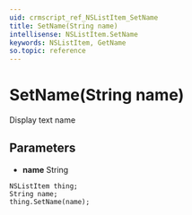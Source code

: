 ```yaml
---
uid: crmscript_ref_NSListItem_SetName
title: SetName(String name)
intellisense: NSListItem.SetName
keywords: NSListItem, GetName
so.topic: reference
---
```


# SetName(String name)

Display text name

## Parameters

* **name** String

```crmscript
NSListItem thing;
String name;
thing.SetName(name);
```

